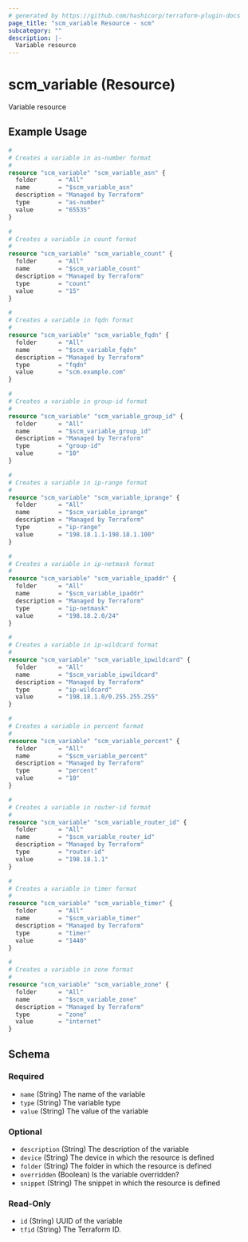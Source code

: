 ```yaml
---
# generated by https://github.com/hashicorp/terraform-plugin-docs
page_title: "scm_variable Resource - scm"
subcategory: ""
description: |-
  Variable resource
---
```


# scm_variable (Resource)

Variable resource

## Example Usage

```terraform
#
# Creates a variable in as-number format
#
resource "scm_variable" "scm_variable_asn" {
  folder      = "All"
  name        = "$scm_variable_asn"
  description = "Managed by Terraform"
  type        = "as-number"
  value       = "65535"
}

#
# Creates a variable in count format
#
resource "scm_variable" "scm_variable_count" {
  folder      = "All"
  name        = "$scm_variable_count"
  description = "Managed by Terraform"
  type        = "count"
  value       = "15"
}

#
# Creates a variable in fqdn format
#
resource "scm_variable" "scm_variable_fqdn" {
  folder      = "All"
  name        = "$scm_variable_fqdn"
  description = "Managed by Terraform"
  type        = "fqdn"
  value       = "scm.example.com"
}

#
# Creates a variable in group-id format
#
resource "scm_variable" "scm_variable_group_id" {
  folder      = "All"
  name        = "$scm_variable_group_id"
  description = "Managed by Terraform"
  type        = "group-id"
  value       = "10"
}

#
# Creates a variable in ip-range format
#
resource "scm_variable" "scm_variable_iprange" {
  folder      = "All"
  name        = "$scm_variable_iprange"
  description = "Managed by Terraform"
  type        = "ip-range"
  value       = "198.18.1.1-198.18.1.100"
}

#
# Creates a variable in ip-netmask format
#
resource "scm_variable" "scm_variable_ipaddr" {
  folder      = "All"
  name        = "$scm_variable_ipaddr"
  description = "Managed by Terraform"
  type        = "ip-netmask"
  value       = "198.18.2.0/24"
}

#
# Creates a variable in ip-wildcard format
#
resource "scm_variable" "scm_variable_ipwildcard" {
  folder      = "All"
  name        = "$scm_variable_ipwildcard"
  description = "Managed by Terraform"
  type        = "ip-wildcard"
  value       = "198.18.1.0/0.255.255.255"
}

#
# Creates a variable in percent format
#
resource "scm_variable" "scm_variable_percent" {
  folder      = "All"
  name        = "$scm_variable_percent"
  description = "Managed by Terraform"
  type        = "percent"
  value       = "10"
}

#
# Creates a variable in router-id format
#
resource "scm_variable" "scm_variable_router_id" {
  folder      = "All"
  name        = "$scm_variable_router_id"
  description = "Managed by Terraform"
  type        = "router-id"
  value       = "198.18.1.1"
}

#
# Creates a variable in timer format
#
resource "scm_variable" "scm_variable_timer" {
  folder      = "All"
  name        = "$scm_variable_timer"
  description = "Managed by Terraform"
  type        = "timer"
  value       = "1440"
}

#
# Creates a variable in zone format
#
resource "scm_variable" "scm_variable_zone" {
  folder      = "All"
  name        = "$scm_variable_zone"
  description = "Managed by Terraform"
  type        = "zone"
  value       = "internet"
}
```

<!-- schema generated by tfplugindocs -->
## Schema

### Required

- `name` (String) The name of the variable
- `type` (String) The variable type
- `value` (String) The value of the variable

### Optional

- `description` (String) The description of the variable
- `device` (String) The device in which the resource is defined
- `folder` (String) The folder in which the resource is defined
- `overridden` (Boolean) Is the variable overridden?
- `snippet` (String) The snippet in which the resource is defined

### Read-Only

- `id` (String) UUID of the variable
- `tfid` (String) The Terraform ID.
